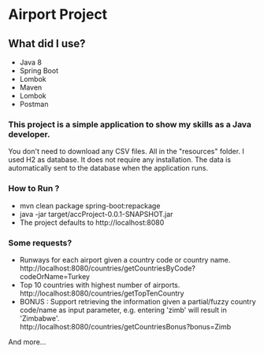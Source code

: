 # Airport Project
## What did I use?
* Java 8
* Spring Boot
* Lombok
* Maven
* Lombok
* Postman

### This project is a simple application to show my skills as a Java developer.

You don't need to download any CSV files. All in the "resources" folder.
I used H2 as database. It does not require any installation. The data is automatically sent to the database when the application runs.

### How to Run ? 
* mvn clean package spring-boot:repackage
* java -jar target/accProject-0.0.1-SNAPSHOT.jar
* The project defaults to http://localhost:8080

### Some requests? 
* Runways for each airport given a country code or country name.  
http://localhost:8080/countries/getCountriesByCode?codeOrName=Turkey
* Top 10 countries with highest number of airports.   
http://localhost:8080/countries/getTopTenCountry
* BONUS : Support retrieving the information given a partial/fuzzy country code/name as input parameter, e.g. entering 'zimb' will result in 'Zimbabwe'.    
http://localhost:8080/countries/getCountriesBonus?bonus=Zimb

And more...
